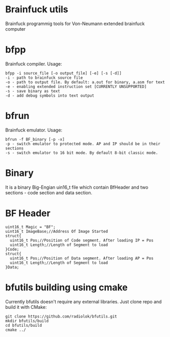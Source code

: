 # Brainfuck utils

Brainfuck programmig tools for Von-Neumann extended brainfuck computer

# bfpp

Brainfuck compiler. Usage:
```
bfpp -i source_file [-o output_file] [-e] [-s [-d]]
-i - path to brainfuck source file
-o - path to output file. By default: a.out for binary, a.asm for text
-e - enabling extended instruction set [CURRENTLY UNSUPPORTED]
-s - save binary as text
-d - add debug symbols into text output
```
# bfrun
Brainfuck emulator. Usage:
```
bfrun -f BF_binary [-p -x]
-p - switch emulator to protected mode. AP and IP should be in their sections
-s - switch emulator to 16 bit mode. By default 8-bit classic mode.
```


# Binary

It is a binary Big-Engian uin16_t file which contain BfHeader and two sections - code section and data section. 

# BF Header

```
uint16_t Magic = "BF";
uint16_t ImageBase;//Address Of Image Started
struct{
  uint16_t Pos;//Position of Code segment. After loading IP = Pos
  uint16_t Length;//Length of Segment to load
}Code;
struct{
  uint16_t Pos;//Position of Data segment. After loading AP = Pos
  uint16_t Length;//Length of Segment to load
}Data;
```

# bfutils building using cmake

Currently bfutils doesn't require any external libraries. Just clone repo and build it with CMake:

```
git clone https://github.com/radiolok/bfutils.git
mkdir bfutils/build
cd bfutils/build
cmake ../
```
